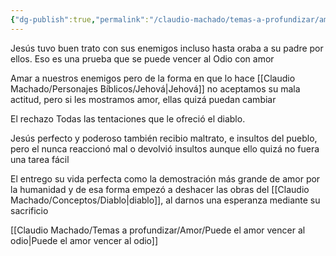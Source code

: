 ```yaml
---
{"dg-publish":true,"permalink":"/claudio-machado/temas-a-profundizar/amor/como-demostro-jesus-que-se-puede-vencer-al-odio/"}
---
```



Jesús tuvo buen trato con sus enemigos incluso hasta oraba a su padre por ellos. Eso es una prueba que se puede vencer al Odio con amor 

Amar a nuestros enemigos pero de la forma en que lo hace [[Claudio Machado/Personajes Bíblicos/Jehová\|Jehová]] no aceptamos su mala actitud, pero si les mostramos amor, ellas quizá puedan cambiar 

El rechazo Todas las tentaciones que le ofreció el diablo.

Jesús perfecto y poderoso también recibio maltrato, e insultos del pueblo, pero el nunca reaccionó mal o devolvió insultos aunque ello quizá no fuera una tarea fácil 

El entrego su vida perfecta como la demostración más grande de amor por la humanidad y de esa forma empezó a deshacer las obras del [[Claudio Machado/Conceptos/Diablo\|diablo]], al darnos una esperanza mediante su sacrificio 


[[Claudio Machado/Temas a profundizar/Amor/Puede el amor vencer al odio\|Puede el amor vencer al odio]]



